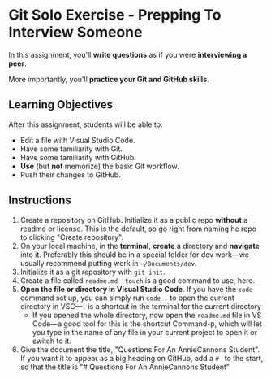 # Git Solo Exercise - Prepping To Interview Someone

In this assignment, you'll **write questions** as if you were **interviewing a peer**.

More importantly, you'll **practice your Git and GitHub skills**.

## Learning Objectives

After this assignment, students will be able to:

- Edit a file with Visual Studio Code.
- Have some familiarity with Git.
- Have some familiarity with GitHub.
- **Use** (but **not** memorize) the basic Git workflow.
- Push their changes to GitHub.

## Instructions

1. Create a repository on GitHub. Initialize it as a public repo **without** a readme or license. This is the default, so go right from naming he repo to clicking "Create repository".
2. On your local machine, in the **terminal**, **create** a directory and **navigate** into it. Preferably this should be in a special folder for dev work—we usually recommend putting work in `~/Documents/dev`.
3. Initialize it as a git repository with `git init`.
4. Create a file called `readme.md`—`touch` is a good command to use, here.
5. **Open the file or directory in Visual Studio Code**. If you have the `code` command set up, you can simply run `code .` to open the current directory in VSC—`.` is a shortcut in the terminal for the current directory
	- If you opened the whole directory, now open the `readme.md` file in VS Code—a good tool for this is the shortcut Command-p, which will let you type in the name of any file in your current project to open it or switch to it.
6. Give the document the title, "Questions For An AnnieCannons Student". If you want it to appear as a big heading on GitHub, add a `# ` to the start, so that the title is "# Questions For An AnnieCannons Student"
